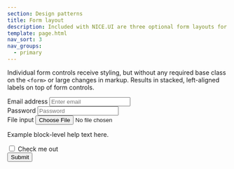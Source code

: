 ```yaml
---
section: Design patterns
title: Form layout
description: Included with NICE.UI are three optional form layouts for common use cases
template: page.html
nav_sort: 3
nav_groups:
  - primary
---
```


Individual form controls receive styling, but without any required base class on the <code>&lt;form&gt;</code> or large changes in markup. Results in stacked, left-aligned labels on top of form controls.

<div class="guide-example">
<form role="form">
<div class="form-group">
<label for="exampleInputEmail">Email address</label>
<input type="email" id="exampleInputEmail" placeholder="Enter email">
</div>
<div class="form-group">
<label for="exampleInputPassword">Password</label>
<input type="password" id="exampleInputPassword" placeholder="Password">
</div>
<div class="form-group">
<label for="exampleInputFile">File input</label>
<input type="file" id="exampleInputFile">
<p class="help-text">Example block-level help text here.</p>
</div>
<div class="form-group checkbox">
<label><input type="checkbox"> Check me out</label>
</div>
<div class="form-group">
<button type="submit" class="btn">Submit</button>
</div>
</form>
</div>
